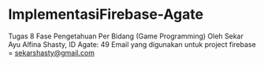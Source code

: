 # ImplementasiFirebase-Agate
Tugas 8 Fase Pengetahuan Per Bidang (Game Programming) Oleh Sekar Ayu Alfina Shasty, ID Agate: 49
Email yang digunakan untuk project firebase = sekarshasty@gmail.com
